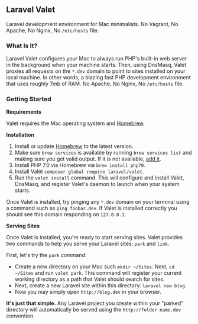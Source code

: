 ## Laravel Valet

Laravel development environment for Mac minimalists. No Vagrant, No Apache, No Nginx, No `/etc/hosts` file.

### What Is It?

Laravel Valet configures your Mac to always run PHP's built-in web server in the background when your machine starts. Then, using DnsMasq, Valet proxies all requests on the `*.dev` domain to point to sites installed on your local machine. In other words, a blazing fast PHP development environment that uses roughly 7mb of RAM. No Apache, No Nginx, No `/etc/hosts` file.

### Getting Started

**Requirements**

Valet requires the Mac operating system and [Homebrew](http://brew.sh/).

**Installation**

1. Install or update [Homebrew](http://brew.sh/) to the latest version.
2. Make sure `brew services` is available by running `brew services list` and making sure you get valid output. If it is not available, [add it](https://github.com/Homebrew/homebrew-services).
3. Install PHP 7.0 via Homebrew via `brew install php70`.
4. Install Valet `composer global require laravel/valet`.
5. Run the `valet install` command. This will configure and install Valet, DnsMasq, and register Valet's daemon to launch when your system starts.

Once Valet is installed, try pinging any `*.dev` domain on your terminal using a command such as `ping foobar.dev`. If Valet is installed correctly you should see this domain responding on `127.0.0.1`.

**Serving Sites**

Once Valet is installed, you're ready to start serving sites. Valet provides two commands to help you serve your Laravel sites: `park` and `link`.

First, let's try the `park` command:

- Create a new directory on your Mac such `mkdir ~/Sites`. Next, `cd ~/Sites` and run `valet park`. This command will register your current working directory as a path that Valet should search for sites.
- Next, create a new Laravel site within this directory: `laravel new blog`.
- Now you may simply open `http://blog.dev` in your browser.

**It's just that simple.** Any Laravel project you create within your "parked" directory will automatically be served using the `http://folder-name.dev` convention.




